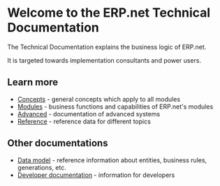 # Welcome to the ERP.net Technical Documentation

The Technical Documentation explains the business logic of ERP.net.

It is targeted towards implementation consultants and power users.

## Learn more

- [Concepts](./concepts/index.md) - general concepts which apply to all modules
- [Modules](.modules/index.md) - business functions and capabilities of ERP.net's modules
- [Advanced](./advanced/index.md) - documentation of advanced systems
- [Reference](./reference/index.md) - reference data for different topics

## Other documentations

- [Data model](https://erpnetdocs.github.io/model) - reference information about entities, business rules, generations, etc.
- [Developer documentation](https://erpnetdocs.github.io/dev) - information for developers
